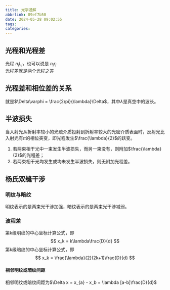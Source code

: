 ```yaml
---
title: 光学通解
abbrlink: 89ef7b50
date: 2024-05-28 09:02:55
tags:
categories:
---
```


## 光程和光程差

光程 $n_iL_i$，也可以说是 $n_ir_i$  
光程差就是两个光程之差

## 光程差和相位差的关系

就是$\Delta\varphi = \frac{2\pi}{\lambda}\Delta$，其中$\lambda$是真空中的波长。

## 半波损失

当入射光从折射率较小的光疏介质投射到折射率较大的光密介质表面时，反射光比入射光有$\pi$的相位突变，即光程发生$\frac{\lambda}{2}$的跃变。

1. 若两束相干光中一束发生半波损失，而另一束没有，则附加$\frac{\lambda}{2}$的光程差；
2. 若两束相干光均发生或均未发生半波损失，则无附加光程差。   

## 杨氏双缝干涉

### 明纹与暗纹

明纹表示的是两束光干涉加强，暗纹表示的是两束光干涉减弱。

### 波程差

第k级明纹的中心坐标计算公式，即
$$
x_k = k\lambda\frac{D}{d}
$$
第k级暗纹的中心坐标计算公式，即
$$
x_k = \frac{\lambda}{2}(2k+1)\frac{D}{d}
$$

#### 相邻明纹或暗纹间距

相邻明纹或暗纹间距为$\Delta x = x_{a} - x_b = \lambda [a-b]\frac{D}{d}$